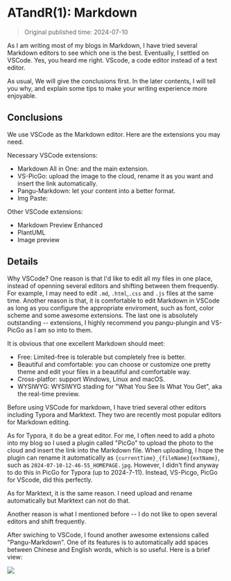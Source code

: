 # ATandR(1): Markdown

>Original published time: 2024-07-10

As I am writing most of my blogs in Markdown, I have tried several Markdown editors to see which one is the best. Eventually, I settled on VSCode. Yes, you heard me right. VScode, a code editor instead of a text editor. 

As usual, We will give the conclusions first. In the later contents, I will tell you why, and explain some tips to make your writing experience more enjoyable.

## Conclusions

We use VSCode as the Markdown editor. Here are the extensions you may need.

Necessary VSCode extensions:
- Markdown All in One: and the main extension.
- VS-PicGo: upload the image to the cloud, rename it as you want and insert the link automatically.
- Pangu-Markdown: let your content into a better format.
- Img Paste: 

Other VSCode extensions:
- Markdown Preview Enhanced
- PlantUML
- Image preview


## Details

Why VSCode? One reason is that I'd like to edit all my files in one place, instead of openning several editors and shifting between them frequently. For example, I may need to edit `.md`, `.html`,`.css` and `.js` files at the same time. Another reason is that, it is comfortable to edit Markdown in VSCode as long as you configure the appropriate enviroment, such as font, color scheme and some awesome extensions. The last one is absolutely outstanding -- extensions, I highly recommend you pangu-plungin and VS-PicGo as I am so into to them.

It is obvious that one excellent Markdown should meet:
- Free: Limited-free is tolerable but completely free is better. 
- Beautiful and comfortable: you can choose or customize one pretty theme and edit your files in a beautiful and comfortable way.
- Cross-platfor: support Windows, Linux and macOS.
- WYSIWYG: WYSIWYG stading for "What You See Is What You Get", aka the real-time preview.

Before using VSCode for markdown, I have tried several other editors including Typora and Marktext. They two are recently most popular editors for Markdown editing. 

As for Typora, it do be a great editor. For me, I often need to add a photo into my blog so I used a plugin called "PicGo" to upload the photo to the cloud and insert the link into the Markdown file. When uploading, I hope the plugin can rename it automatically as `{currentTime}_{fileName}{extName}`, such as `2024-07-10-12-46-55_HOMEPAGE.jpg`. However, I didn't find anyway to do this in PicGo for Typora (up to 2024-7-11). Instead, VS-Picgo, PicGo for VScode, did this perfectly. 

As for Marktext, it is the same reason. I need upload and rename automatically but Marktext can not do that.

Another reason is what I mentioned before -- I do not like to open several editors and shift frequently.

After swiching to VSCode, I found another awesome extensions called "Pangu-Markdown". One of its features is to automatically add spaces between Chinese and English words, which is so useful. Here is a brief view:

<div class="center"><img src="https://imagebank-0.oss-cn-beijing.aliyuncs.com/VS-PicGo/2024-07-11-13-06-20_ATandR(1)-Markdown.jpg"/></div>



